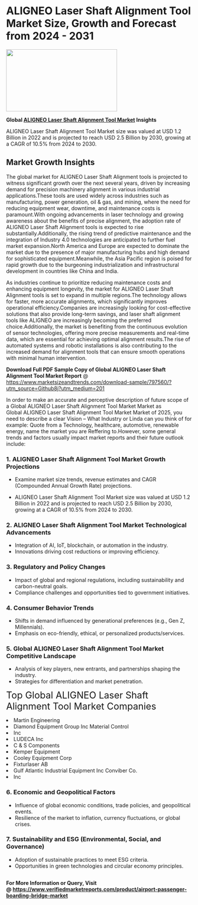 <H1>ALIGNEO Laser Shaft Alignment Tool Market Size, Growth and Forecast from 2024 - 2031</H1><img class="aligncenter size-medium wp-image-584254" src="https://thirdeyenews.in/wp-content/uploads/2024/09/Global-Market-Research-300x168.jpeg" alt="" width="300" height="168" /><p><strong>Global&nbsp;<a href="https://www.marketsizeandtrends.com/download-sample/797560/?utm_source=Github8j?utm_medium=201">ALIGNEO Laser Shaft Alignment Tool Market</a> Insights</strong></p><p>ALIGNEO Laser Shaft Alignment Tool Market size was valued at USD 1.2 Billion in 2022 and is projected to reach USD 2.5 Billion by 2030, growing at a CAGR of 10.5% from 2024 to 2030.</p><p><h2>Market Growth Insights</h2> <p>The global market for ALIGNEO Laser Shaft Alignment tools is projected to witness significant growth over the next several years, driven by increasing demand for precision machinery alignment in various industrial applications.These tools are used widely across industries such as manufacturing, power generation, oil & gas, and mining, where the need for reducing equipment wear, downtime, and maintenance costs is paramount.With ongoing advancements in laser technology and growing awareness about the benefits of precise alignment, the adoption rate of ALIGNEO Laser Shaft Alignment tools is expected to rise substantially.Additionally, the rising trend of predictive maintenance and the integration of Industry 4.0 technologies are anticipated to further fuel market expansion.North America and Europe are expected to dominate the market due to the presence of major manufacturing hubs and high demand for sophisticated equipment.Meanwhile, the Asia Pacific region is poised for rapid growth due to the burgeoning industrialization and infrastructural development in countries like China and India.</p> <p>As industries continue to prioritize reducing maintenance costs and enhancing equipment longevity, the market for ALIGNEO Laser Shaft Alignment tools is set to expand in multiple regions.The technology allows for faster, more accurate alignments, which significantly improves operational efficiency.Companies are increasingly looking for cost-effective solutions that also provide long-term savings, and laser shaft alignment tools like ALIGNEO are increasingly becoming the preferred choice.Additionally, the market is benefiting from the continuous evolution of sensor technologies, offering more precise measurements and real-time data, which are essential for achieving optimal alignment results.The rise of automated systems and robotic installations is also contributing to the increased demand for alignment tools that can ensure smooth operations with minimal human intervention.</p> <p><span class=""><strong>Download Full PDF Sample Copy of Global ALIGNEO Laser Shaft Alignment Tool Market Report</strong> @ <a href="https://www.marketsizeandtrends.com/download-sample/797560/?utm_source=Github8j?utm_medium=201" target="_blank">https://www.marketsizeandtrends.com/download-sample/797560/?utm_source=Github8j?utm_medium=201</a></span></p><p>In order to make an accurate and perceptive description of future scope of a Global&nbsp;ALIGNEO Laser Shaft Alignment Tool Market Market as Global&nbsp;ALIGNEO Laser Shaft Alignment Tool Market Market of 2025, you need to describe a clear Vision &ndash; What Industry or Linda can you think of for example: Quote from a Technology, healthcare, automotive, renewable energy, name the market you are Reffering to.However, some general trends and factors usually impact market reports and their future outlook include:</p><h3>1.&nbsp;<strong>ALIGNEO Laser Shaft Alignment Tool Market Growth Projections</strong></h3><ul><li>Examine market size trends, revenue estimates and CAGR (Compounded Annual Growth Rate) projections.</li><li><p>ALIGNEO Laser Shaft Alignment Tool Market size was valued at USD 1.2 Billion in 2022 and is projected to reach USD 2.5 Billion by 2030, growing at a CAGR of 10.5% from 2024 to 2030.</p></li></ul><h3>2.&nbsp;<strong>ALIGNEO Laser Shaft Alignment Tool Market Technological Advancements</strong></h3><ul><li>Integration of AI, IoT, blockchain, or automation in the industry.</li><li>Innovations driving cost reductions or improving efficiency.</li></ul><h3>3.&nbsp;<strong>Regulatory and Policy Changes</strong></h3><ul><li>Impact of global and regional regulations, including sustainability and carbon-neutral goals.</li><li>Compliance challenges and opportunities tied to government initiatives.</li></ul><h3>4.&nbsp;<strong>Consumer Behavior Trends</strong></h3><ul><li>Shifts in demand influenced by generational preferences (e.g., Gen Z, Millennials).</li><li>Emphasis on eco-friendly, ethical, or personalized products/services.</li></ul><h3>5.&nbsp;<strong>Global ALIGNEO Laser Shaft Alignment Tool Market Competitive Landscape</strong></h3><ul><li>Analysis of key players, new entrants, and partnerships shaping the industry.</li><li>Strategies for differentiation and market penetration.</li></ul><p data-pm-slice="1 1 []"><span style="color: inherit; font-family: inherit; font-size: 25px;">Top Global ALIGNEO Laser Shaft Alignment Tool Market Companies</span></p><div class="" data-test-id=""><p><li>Martin Engineering</li><li> Diamond Equipment Group Inc Material Control</li><li> Inc</li><li> LUDECA Inc</li><li> C & S Components</li><li> Kemper Equipment</li><li> Cooley Equipment Corp</li><li> Fixturlaser AB</li><li> Gulf Atlantic Industrial Equipment Inc Conviber Co.</li><li> Inc</li></p></div><h3>6.&nbsp;<strong>Economic and Geopolitical Factors</strong></h3><ul><li>Influence of global economic conditions, trade policies, and geopolitical events.</li><li>Resilience of the market to inflation, currency fluctuations, or global crises.</li></ul><h3>7.&nbsp;<strong>Sustainability and ESG (Environmental, Social, and Governance)</strong></h3><ul><li>Adoption of sustainable practices to meet ESG criteria.</li><li>Opportunities in green technologies and circular economy principles.</li></ul><h2><strong style="font-size: 14px;">For More Information or Query, Visit @&nbsp;</strong><a style="background-color: #ffffff; font-size: 14px;" href="https://www.marketsizeandtrends.com/report/aligneo-laser-shaft-alignment-tool-market/" target="_blank">https://www.verifiedmarketreports.com/product/airport-passenger-boarding-bridge-market</a></h2>